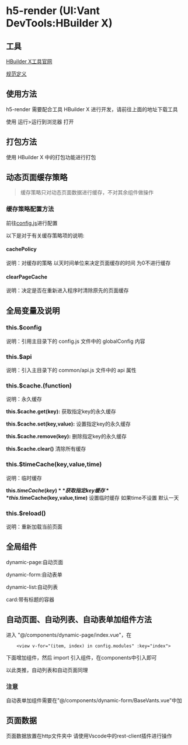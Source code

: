 # h5-render (UI:Vant DevTools:HBuilder X)

## 工具

[HBuilder X工具官网](https://www.dcloud.io/hbuilderx.html)

[规范定义](https://github.com/smallsaas/auto-render)

## 使用方法

h5-render 需要配合工具 HBuilder X 进行开发，请前往上面的地址下载工具

使用 运行>运行到浏览器 打开

## 打包方法

使用 HBuilder X 中的打包功能进行打包

## 动态页面缓存策略

> 缓存策略只对动态页面数据进行缓存，不对其余组件做操作

### 缓存策略配置方法

前往[config.js](./config.js)进行配置

以下是对于有关缓存策略项的说明:

#### cachePolicy

说明：对缓存的策略 以天时间单位来决定页面缓存的时间 为0不进行缓存

#### clearPageCache

说明：决定是否在重新进入程序时清除原先的页面缓存

## 全局变量及说明

### this.$config

说明：引用主目录下的 config.js 文件中的 globalConfig 内容

### this.$api

说明：引入主目录下的 common/api.js 文件中的 api 属性

### this.$cache.(function)

说明：永久缓存

**this.$cache.get(key):** 获取指定key的永久缓存

**this.$cache.set(key,value):** 设置指定key的永久缓存

**this.$cache.remove(key):** 删除指定key的永久缓存

**this.$cache.clear()** 清除所有缓存

### this.$timeCache(key,value,time)

说明：临时缓存

**this.$timeCache(key)** 获取指定key缓存
**this.$timeCache(key,value,time)** 设置临时缓存 如果time不设置 默认一天

### this.$reload()

说明：重新加载当前页面

## 全局组件

dynamic-page:自动页面

dynamic-form:自动表单

dynamic-list:自动列表

card:带有标题的容器

## 自动页面、自动列表、自动表单加组件方法

进入 "@/components/dynamic-page/index.vue"，在
```vue
	<view v-for="(item, index) in config.modules" :key="index">
```
下面增加组件，然后 import 引入组件，在components中引入即可

以此类推，自动列表和自动页面同理

### 注意
自动表单加组件需要在"@/components/dynamic-form/BaseVants.vue"中加

## 页面数据

页面数据放置在http文件夹中 请使用Vscode中的rest-client插件进行操作
